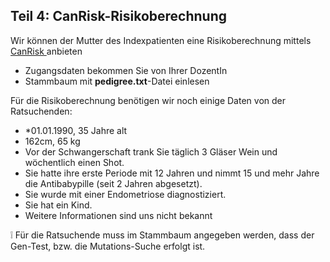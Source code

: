 ## Teil 4: CanRisk-Risikoberechnung

Wir können der Mutter des Indexpatienten eine Risikoberechnung mittels [CanRisk ](https://www.canrisk.org/)anbieten

* Zugangsdaten bekommen Sie von Ihrer DozentIn
* Stammbaum mit **pedigree.txt**-Datei einlesen

Für die Risikoberechnung benötigen wir noch einige Daten von der Ratsuchenden:

* *01.01.1990, 35 Jahre alt
* 162cm, 65 kg
* Vor der Schwangerschaft trank Sie täglich 3 Gläser Wein und wöchentlich einen Shot.
* Sie hatte ihre erste Periode mit 12 Jahren und nimmt 15 und mehr Jahre die Antibabypille (seit 2 Jahren abgesetzt).
* Sie wurde mit einer Endometriose diagnostiziert.
* Sie hat ein Kind.
* Weitere Informationen sind uns nicht bekannt

❕ Für die Ratsuchende muss im Stammbaum angegeben werden, dass der Gen-Test, bzw. die Mutations-Suche erfolgt ist.

